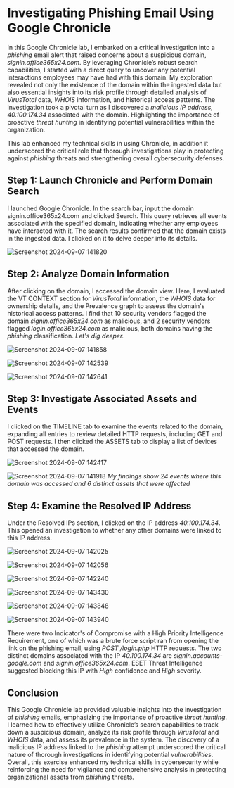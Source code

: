# Investigating Phishing Email Using Google Chronicle

In this Google Chronicle lab, I embarked on a critical investigation into a _phishing_ email alert that raised concerns about a suspicious domain, _signin.office365x24.com_. By leveraging Chronicle’s robust search capabilities, I started with a direct query to uncover any potential interactions employees may have had with this domain. My exploration revealed not only the existence of the domain within the ingested data but also essential insights into its risk profile through detailed analysis of _VirusTotal_ data, _WHOIS_ information, and historical access patterns. The investigation took a pivotal turn as I discovered a _malicious IP address, 40.100.174.34_ associated with the domain. Highlighting the importance of proactive _threat hunting_ in identifying potential vulnerabilities within the organization. 

This lab enhanced my technical skills in using Chronicle, in addition it underscored the critical role that thorough investigations play in protecting against _phishing_ threats and strengthening overall cybersecurity defenses.

## Step 1: Launch Chronicle and Perform Domain Search
I launched Google Chronicle. In the search bar, input the domain signin.office365x24.com and clicked Search. This query retrieves all events associated with the specified domain, indicating whether any employees have interacted with it. The search results confirmed that the domain exists in the ingested data. I clicked on it to delve deeper into its details.

![Screenshot 2024-09-07 141820](https://github.com/user-attachments/assets/c3530d5d-c221-4ca0-97ff-a91c2e66f917)



## Step 2: Analyze Domain Information
After clicking on the domain, I accessed the domain view. Here, I evaluated the VT CONTEXT section for _VirusTotal_ information, the _WHOIS_ data for ownership details, and the Prevalence graph to assess the domain's historical access patterns. I find that 10 security vendors flagged the domain _signin.office365x24.com_ as malicious, and 2 security vendors flagged _login.office365x24.com_ as malicious, both domains having the _phishing_ classification. _Let's dig deeper._

![Screenshot 2024-09-07 141858](https://github.com/user-attachments/assets/367fe13f-1ab4-49e3-b7b7-76f1f36243b6)

![Screenshot 2024-09-07 142539](https://github.com/user-attachments/assets/ce8daa2e-f138-4283-b77f-0a7709e3dd92)

![Screenshot 2024-09-07 142641](https://github.com/user-attachments/assets/9f5ebc5f-dd04-40b2-83e5-3ada77c6bb52)

## Step 3: Investigate Associated Assets and Events
I clicked on the TIMELINE tab to examine the events related to the domain, expanding all entries to review detailed HTTP requests, including GET and POST requests. I then clicked the ASSETS tab to display a list of devices that accessed the domain. 

![Screenshot 2024-09-07 142417](https://github.com/user-attachments/assets/dda2d490-b98a-4d3f-9550-61d13c7d2f07)

![Screenshot 2024-09-07 141918](https://github.com/user-attachments/assets/df92203f-276e-45ea-891c-42b740eacccc)
_My findings show 24 events where this domain was accessed and 6 distinct assets that were affected_

## Step 4: Examine the Resolved IP Address
Under the Resolved IPs section, I clicked on the IP address _40.100.174.34_. This opened an investigation to whether any other domains were linked to this IP address.

![Screenshot 2024-09-07 142025](https://github.com/user-attachments/assets/c3687c98-74a7-484d-8a61-c5b3926c0385)

![Screenshot 2024-09-07 142056](https://github.com/user-attachments/assets/3c9e7177-2b0e-4015-bfc9-da5f4b3d9aa2)

![Screenshot 2024-09-07 142240](https://github.com/user-attachments/assets/49fc7501-56d8-42d8-ae22-2ff048f99a51)

![Screenshot 2024-09-07 143430](https://github.com/user-attachments/assets/9b10a57e-41c7-41bc-addb-4c79d58b0531)

![Screenshot 2024-09-07 143848](https://github.com/user-attachments/assets/9c2dd2e7-c563-478a-8634-521e2abd2117)

![Screenshot 2024-09-07 143940](https://github.com/user-attachments/assets/77dd5bf6-ed64-4639-b374-70ff774dfcdd)

There were two Indicator's of Compromise with a High Priority Intelligence Requirement, one of which was a brute force script ran from opening the link on the phishing email, using _POST /login.php_ HTTP requests. The two distinct domains associated with the IP _40.100.174.34_
are _signin.accounts-gooqle.com_ and _signin.office365x24.com_. ESET Threat Intelligence suggested blocking this IP with _High_ confidence and _High_ severity. 

## Conclusion
This Google Chronicle lab provided valuable insights into the investigation of _phishing_ emails, emphasizing the importance of proactive _threat hunting_. I learned how to effectively utilize Chronicle’s search capabilities to track down a suspicious domain, analyze its risk profile through _VirusTotal_ and _WHOIS_ data, and assess its prevalence in the system. The discovery of a malicious IP address linked to the _phishing_ attempt underscored the critical nature of thorough investigations in identifying potential _vulnerabilities_. Overall, this exercise enhanced my technical skills in cybersecurity while reinforcing the need for vigilance and comprehensive analysis in protecting organizational assets from _phishing_ threats.

